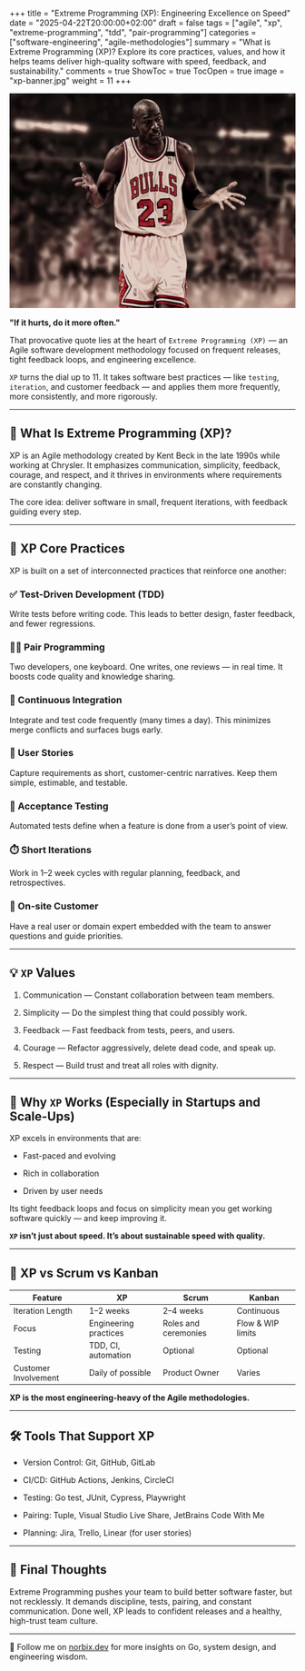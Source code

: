 +++
title = "Extreme Programming (XP): Engineering Excellence on Speed"
date = "2025-04-22T20:00:00+02:00"
draft = false
tags = ["agile", "xp", "extreme-programming", "tdd", "pair-programming"]
categories = ["software-engineering", "agile-methodologies"]
summary = "What is Extreme Programming (XP)? Explore its core practices, values, and how it helps teams deliver high-quality software with speed, feedback, and sustainability."
comments = true
ShowToc = true
TocOpen = true
image = "xp-banner.jpg"
weight = 11
+++

![banner](banner.jpg)

**"If it hurts, do it more often."**

That provocative quote lies at the heart of `Extreme Programming (XP)` — an Agile software development methodology focused on frequent releases, tight feedback loops, and engineering excellence.

`XP` turns the dial up to 11. It takes software best practices — like `testing`, `iteration`, and customer feedback — and applies them more frequently, more consistently, and more rigorously.

---

## 🧭 What Is Extreme Programming (XP)?

XP is an Agile methodology created by Kent Beck in the late 1990s while working at Chrysler. It emphasizes communication, simplicity, feedback, courage, and respect, and it thrives in environments where requirements are constantly changing.

The core idea: deliver software in small, frequent iterations, with feedback guiding every step.

---

## 🔑 XP Core Practices

XP is built on a set of interconnected practices that reinforce one another:

### ✅ Test-Driven Development (TDD)

Write tests before writing code. This leads to better design, faster feedback, and fewer regressions.

### 👯‍♂️ Pair Programming

Two developers, one keyboard. One writes, one reviews — in real time. It boosts code quality and knowledge sharing.

### 🔁 Continuous Integration

Integrate and test code frequently (many times a day). This minimizes merge conflicts and surfaces bugs early.

### 📝 User Stories

Capture requirements as short, customer-centric narratives. Keep them simple, estimable, and testable.

### 🧪 Acceptance Testing

Automated tests define when a feature is done from a user’s point of view.

### ⏱️ Short Iterations

Work in 1–2 week cycles with regular planning, feedback, and retrospectives.

### 🙋 On-site Customer

Have a real user or domain expert embedded with the team to answer questions and guide priorities.

---

## 💡 `XP` Values

1. Communication — Constant collaboration between team members.

1. Simplicity — Do the simplest thing that could possibly work.

1. Feedback — Fast feedback from tests, peers, and users.

1. Courage — Refactor aggressively, delete dead code, and speak up.

1. Respect — Build trust and treat all roles with dignity.

---

## 🚀 Why `XP` Works (Especially in Startups and Scale-Ups)

XP excels in environments that are:

- Fast-paced and evolving

- Rich in collaboration

- Driven by user needs

Its tight feedback loops and focus on simplicity mean you get working software quickly — and keep improving it.

**`XP` isn’t just about speed. It’s about sustainable speed with quality.**

---

## 🤔 XP vs Scrum vs Kanban

| Feature              | XP                    | Scrum                | Kanban            |
|----------------------|-----------------------|----------------------|-------------------|
| Iteration Length     | 1–2 weeks             | 2–4 weeks            | Continuous        |
| Focus                | Engineering practices | Roles and ceremonies | Flow & WIP limits |
| Testing              | TDD, CI, automation   | Optional             | Optional          |
| Customer Involvement | Daily of possible     | Product Owner        | Varies            |

**XP is the most engineering-heavy of the Agile methodologies.**

---

## 🛠️ Tools That Support XP

- Version Control: Git, GitHub, GitLab

- CI/CD: GitHub Actions, Jenkins, CircleCI

- Testing: Go test, JUnit, Cypress, Playwright

- Pairing: Tuple, Visual Studio Live Share, JetBrains Code With Me

- Planning: Jira, Trello, Linear (for user stories)

---

## 📌 Final Thoughts

Extreme Programming pushes your team to build better software faster, but not recklessly. It demands discipline, tests, pairing, and constant communication. Done well, XP leads to confident releases and a healthy, high-trust team culture.

---

🚀 Follow me on [norbix.dev](https://norbix.dev) for more insights on Go, system design, and engineering wisdom.
